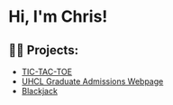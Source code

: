 <h1>Hi, I'm Chris!</h1>

<h2>👨‍💻 Projects:</h2>

  - [TIC-TAC-TOE](https://github.com/Chrisalaniz/TIC-TAC-TOE)
  - [UHCL Graduate Admissions Webpage](https://github.com/Chrisalaniz/UHCL-Graduate-Admissions-Webpage)
  - [Blackjack](https://github.com/Chrisalaniz/Blackjack)
